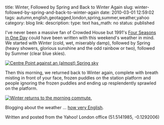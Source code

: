 title: Winter, Followed by Spring and Back to Winter Again
slug: winter-followed-by-spring-and-back-to-winter-again
date: 2010-03-01 12:59:02
tags: autumn,english,geotagged,london,spring,summer,weather,yahoo
category: blog
link: 
description: 
type: text
has_math: no
status: published

I've never been a massive fan of Crowded House but 1991's [Four Seasons in One Day](http:// "http://") could have been written with this weekend's weather in mind. We started with Winter (cold, wet, miserably damp), followed by Spring (heavy showers, glorious sunshine and the odd rainbow or two), followed by Summer (clear blue skies).

[![Centre Point against an (almost) Spring sky](http://farm3.static.flickr.com/2775/4389407419_481fe0f22f.jpg)](http://www.flickr.com/photos/vicchi/4389407419/ "Centre Point against an (almost) Spring sky")

<!-- TEASER_END -->

Then this morning, we returned back to Winter again, complete with breath misting in front of your face, frozen puddles on the station platform and people ignoring the frozen puddles and ending up resplendently sprawled on the platform.

[![Winter returns to the morning commute.](http://farm3.static.flickr.com/2703/4398125688_ae0659caa3.jpg)](http://www.flickr.com/photos/vicchi/4398125688/ "Winter returns to the morning commute.")

Blogging about the weather ... [how very English](http://www.amazon.co.uk/Watching-English-Hidden-Rules-Behaviour/dp/0340818867/ "http://www.amazon.co.uk/Watching-English-Hidden-Rules-Behaviour/dp/0340818867/").

Written and posted from the Yahoo! London office (51.5141985, -0.1292006)



